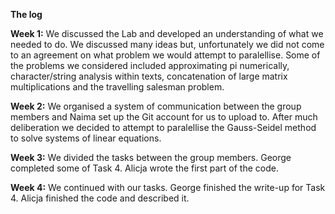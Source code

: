 **The log**

**Week 1:** We discussed the Lab and developed an understanding of what we needed to do. We discussed many ideas but, unfortunately we did not come to an agreement on what problem we would attempt to paralellise. Some of the problems we considered included approximating pi numerically, character/string analysis within texts, concatenation of large matrix multiplications and the travelling salesman problem.

**Week 2:** We organised a system of communication between the group members and Naima set up the Git account for us to upload to. After much deliberation we decided to attempt to paralellise the Gauss-Seidel method to solve systems of linear equations.

**Week 3:** We divided the tasks between the group members. George completed some of Task 4. Alicja wrote the first part of the code.

**Week 4:** We continued with our tasks. George finished the write-up for Task 4. Alicja finished the code and described it.
